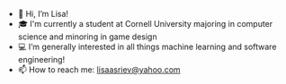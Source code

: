 - 👋 Hi, I’m Lisa!
- 🎓 I'm currently a student at Cornell University majoring in computer science and minoring in game design
- 💻 I’m generally interested in all things machine learning and software engineering!
- 📫 How to reach me: lisaasriev@yahoo.com

<!---
lisaasriev/lisaasriev is a ✨ special ✨ repository because its `README.md` (this file) appears on your GitHub profile.
You can click the Preview link to take a look at your changes.
--->
